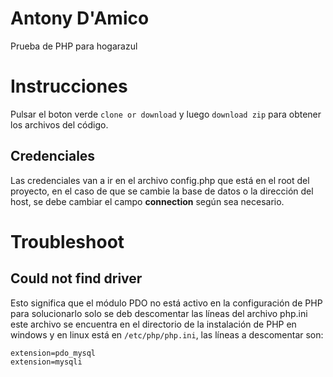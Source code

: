 # Antony D'Amico
Prueba de PHP para hogarazul

# Instrucciones
Pulsar el boton verde `clone or download` y luego `download zip` para obtener los archivos del
código.

## Credenciales
Las credenciales van a ir en el archivo config.php
que está en el root del proyecto, en el caso de que se cambie
la base de datos o la dirección del host, se debe cambiar el campo
__connection__ según sea necesario.

# Troubleshoot

## Could not find driver
Esto significa que el módulo PDO no está activo en la configuración de PHP
para solucionarlo solo se deb descomentar las líneas del archivo php.ini
este archivo se encuentra en el directorio de la instalación de PHP en
windows y en linux está en `/etc/php/php.ini`, las líneas a descomentar son:
```
extension=pdo_mysql
extension=mysqli
```
